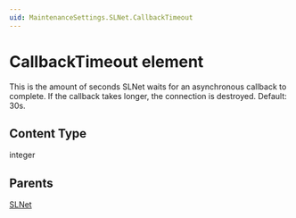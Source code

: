 ```yaml
---
uid: MaintenanceSettings.SLNet.CallbackTimeout
---
```


# CallbackTimeout element

This is the amount of seconds SLNet waits for an asynchronous callback to complete. If the callback takes longer, the connection is destroyed. Default: 30s.

## Content Type

integer

## Parents

[SLNet](xref:MaintenanceSettings.SLNet)
